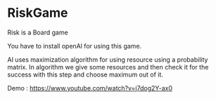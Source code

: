 # RiskGame

Risk is a Board game

You have to install openAl for using this game.

AI uses maximization algorithm for using resource using a probability matrix. In algorithm we give some resources and then check it for the success with this step and choose maximum out of it.

Demo : https://www.youtube.com/watch?v=j7dog2Y-ax0
